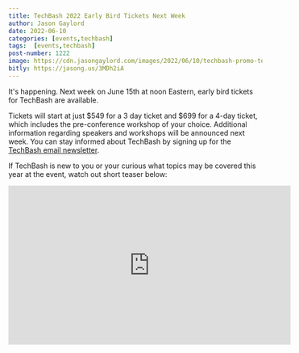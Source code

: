 ```yaml
---
title: TechBash 2022 Early Bird Tickets Next Week
author: Jason Gaylord
date: 2022-06-10
categories: [events,techbash]
tags:  [events,techbash]
post-number: 1222
image: https://cdn.jasongaylord.com/images/2022/06/10/techbash-promo-teaser.jpg
bitly: https://jasong.us/3MDh2iA
---
```


It's happening. Next week on June 15th at noon Eastern, early bird tickets for TechBash are available. 

Tickets will start at just $549 for a 3 day ticket and $699 for a 4-day ticket, which includes the pre-conference workshop of your choice. Additional information regarding speakers and workshops will be announced next week. You can stay informed about TechBash by signing up for the [TechBash email newsletter](https://jasong.us/3rXsRHP).

If TechBash is new to you or your curious what topics may be covered this year at the event, watch out short teaser below:

<iframe width="560" height="315" src="https://www.youtube.com/embed/bgKWK7RATt4" title="YouTube video player" frameborder="0" allow="accelerometer; autoplay; clipboard-write; encrypted-media; gyroscope; picture-in-picture" allowfullscreen></iframe>